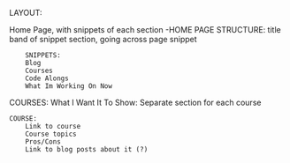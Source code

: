 LAYOUT:

Home Page, with snippets of each section
    -HOME PAGE STRUCTURE:
        title band of snippet section, going across page
        snippet

        SNIPPETS:
        Blog
        Courses
        Code Alongs
        What Im Working On Now

COURSES:
    What I Want It To Show:
    Separate section for each course

    COURSE:
        Link to course
        Course topics
        Pros/Cons
        Link to blog posts about it (?)